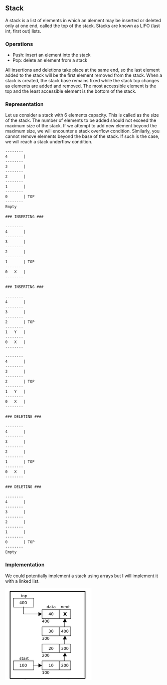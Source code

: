 ## Stack

A stack is a list of elements in which an alement may be inserted or deleted only at one end, called the top of the stack. Stacks are known as LIFO (last int, first out) lists.

### Operations

-   Push: insert an element into the stack
-   Pop: delete an element from a stack

All insertions and deletions take place at the same end, so the last element added to the stack will be the first element removed from the stack. When a stack is created, the stack base remains fixed while the stack top changes as elements are added and removed. The most accessible element is the top and the least accessible element is the bottom of the stack.

### Representation

Let us consider a stack with 6 elements capacity. This is called as the size of the stack.
The number of elements to be added should not exceed the maximum size of the stack.
If we attempt to add new element beyond the maximum size, we will encounter a stack overflow condition. Similarly, you cannot remove elements beyond the base of the stack. If such is the case, we will reach a stack underflow condition.

```
--------
4       |
--------
3       |
--------
2       |
--------
1       |
--------
0       | TOP
--------
Empty

### INSERTING ###

--------
4       |
--------
3       |
--------
2       |
--------
1       | TOP
--------
0   X   |
--------

### INSERTING ###

--------
4       |
--------
3       |
--------
2       | TOP
--------
1   Y   |
--------
0   X   |
--------
```

```
--------
4       |
--------
3       |
--------
2       | TOP
--------
1   Y   |
--------
0   X   |
--------

### DELETING ###

--------
4       |
--------
3       |
--------
2       |
--------
1       | TOP
--------
0   X   |
--------

### DELETING ###

--------
4       |
--------
3       |
--------
2       |
--------
1       |
--------
0       | TOP
--------
Empty
```

### Implementation

We could potentially implement a stack using arrays but I will implement it with a linked list.

![stack](../assets/stack.png)
